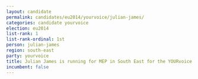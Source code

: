 ```yaml
---
layout: candidate
permalink: candidates/eu2014/yourvoice/julian-james/
categories: candidate yourvoice
election: eu2014
list-rank: 1
list-rank-ordinal: 1st
person: julian-james
region: south-east
party: yourvoice
title: Julian James is running for MEP in South East for the YOURvoice Party
incumbent: false
---
```

